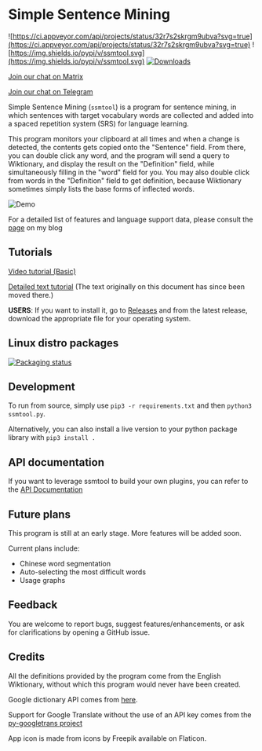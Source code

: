 # Simple Sentence Mining
![https://ci.appveyor.com/api/projects/status/32r7s2skrgm9ubva?svg=true](https://ci.appveyor.com/api/projects/status/32r7s2skrgm9ubva?svg=true)
![https://img.shields.io/pypi/v/ssmtool.svg](https://img.shields.io/pypi/v/ssmtool.svg)
[![Downloads](https://pepy.tech/badge/ssmtool)](https://pepy.tech/project/ssmtool)

[Join our chat on Matrix](https://webchat.kde.org/#/room/#flt:midov.pl)

[Join our chat on Telegram](https://t.me/fltchat)

Simple Sentence Mining (`ssmtool`) is a program for sentence mining, in which sentences with target vocabulary words are collected and added into a spaced repetition system (SRS) for language learning.

This program monitors your clipboard at all times and when a change is detected, the contents gets copied onto the "Sentence" field. From there, you can double click any word, and the program will send a query to Wiktionary, and display the result on the "Definition" field, while simultaneously filling in the "word" field for you. You may also double click from words in the "Definition" field to get definition, because Wiktionary sometimes simply lists the base forms of inflected words.

![Demo](https://imgur.com/rUlVWwe.gif)

For a detailed list of features and language support data, please consult the [page](https://freelanguagetools.org/posts/ssmtool-full-tutorial/) on my blog

## Tutorials
[Video tutorial (Basic)](https://www.youtube.com/watch?v=y79_q08Zu8k&pp=sAQA)

[Detailed text tutorial](https://freelanguagetools.org/posts/ssmtool-full-tutorial/)
(The text originally on this document has since been moved there.)

**USERS**: If you want to install it, go to [Releases](https://github.com/FreeLanguageTools/ssmtool/releases/) and from the latest release, download the appropriate file for your operating system. 

## Linux distro packages
[![Packaging status](https://repology.org/badge/vertical-allrepos/ssmtool.svg)](https://repology.org/project/ssmtool/versions)

## Development
To run from source, simply use `pip3 -r requirements.txt` and then `python3 ssmtool.py`.

Alternatively, you can also install a live version to your python package library with `pip3 install .`

## API documentation
If you want to leverage ssmtool to build your own plugins, you can refer to the [API Documentation](API.md)

## Future plans
This program is still at an early stage. More features will be added soon.

Current plans include:
- Chinese word segmentation
- Auto-selecting the most difficult words
- Usage graphs

## Feedback
You are welcome to report bugs, suggest features/enhancements, or ask for clarifications by opening a GitHub issue.

## Credits
All the definitions provided by the program come from the English Wiktionary, without which this program would never have been created.

Google dictionary API comes from [here](https://dictionaryapi.dev/).

Support for Google Translate without the use of an API key comes from the [py-googletrans project](https://github.com/ssut/py-googletrans)

App icon is made from icons by Freepik available on Flaticon.
